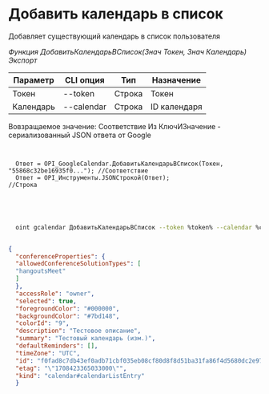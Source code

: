 ﻿---
sidebar_position: 2
---

# Добавить календарь в список
 Добавляет существующий календарь в список пользователя


*Функция ДобавитьКалендарьВСписок(Знач Токен, Знач Календарь) Экспорт*

  | Параметр | CLI опция | Тип | Назначение |
  |-|-|-|-|
  | Токен | --token | Строка | Токен |
  | Календарь | --calendar | Строка | ID календаря |

  
  Вовзращаемое значение:   Соответствие Из КлючИЗначение - сериализованный JSON ответа от Google

```bsl title="Пример кода"
	
  
  Ответ = OPI_GoogleCalendar.ДобавитьКалендарьВСписок(Токен, "55868c32be16935f0..."); //Соответствие
  Ответ = OPI_Инструменты.JSONСтрокой(Ответ);                                         //Строка
  

	
```

```sh title="Пример команд CLI"
    
  oint gcalendar ДобавитьКалендарьВСписок --token %token% --calendar %calendar%

```


```json title="Результат"

{
  "conferenceProperties": {
  "allowedConferenceSolutionTypes": [
  "hangoutsMeet"
  ]
  },
  "accessRole": "owner",
  "selected": true,
  "foregroundColor": "#000000",
  "backgroundColor": "#7bd148",
  "colorId": "9",
  "description": "Тестовое описание",
  "summary": "Тестовый календарь (изм.)",
  "defaultReminders": [],
  "timeZone": "UTC",
  "id": "f0fad8c7db43ef0adb71cbf035eb08cf80d8f8d51ba31fa86f4d5680dc2e9725@group.calendar.google.com",
  "etag": "\"1708423365033000\"",
  "kind": "calendar#calendarListEntry"
  }

```
